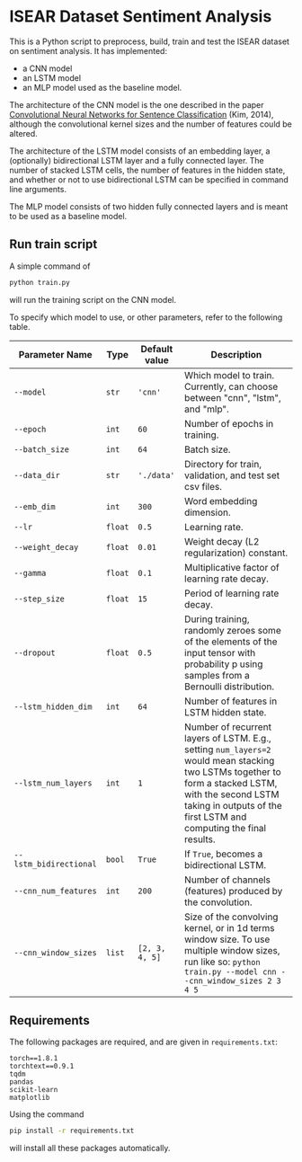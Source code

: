 # ISEAR Dataset Sentiment Analysis

This is a Python script to preprocess, build, train and test the ISEAR dataset on sentiment analysis. It has implemented:

- a CNN model
- an LSTM model
- an MLP model used as the baseline model. 

The architecture of the CNN model is the one described in the paper [Convolutional Neural Networks for Sentence Classification](https://arxiv.org/abs/1408.5882) (Kim, 2014), although the convolutional kernel sizes and the number of features could be altered. 

The architecture of the LSTM model consists of an embedding layer, a (optionally) bidirectional LSTM layer and a fully connected layer. The number of stacked LSTM cells, the number of features in the hidden state, and whether or not to use bidirectional LSTM can be specified in command line arguments.

The MLP model consists of two hidden fully connected layers and is meant to be used as a baseline model.



## Run train script

A simple command of 

```bash
python train.py
```

will run the training script on the CNN model.  

To specify which model to use, or other parameters, refer to the following table.

| Parameter Name         | Type    | Default value  | Description                                                  |
| ---------------------- | ------- | -------------- | ------------------------------------------------------------ |
| `--model`              | `str`   | `'cnn'`        | Which model to train. Currently, can choose between "cnn", "lstm", and "mlp". |
| `--epoch`              | `int`   | `60`           | Number of epochs in training.                                |
| `--batch_size`         | `int`   | `64`           | Batch size.                                                  |
| `--data_dir`           | `str`   | `'./data'`     | Directory for train, validation, and test set csv files.     |
| `--emb_dim`            | `int`   | `300`          | Word embedding dimension.                                    |
| `--lr`                 | `float` | `0.5`          | Learning rate.                                               |
| `--weight_decay`       | `float` | `0.01`         | Weight decay (L2 regularization) constant.                   |
| `--gamma`              | `float` | `0.1`          | Multiplicative factor of learning rate decay.                |
| `--step_size`          | `float` | `15`           | Period of learning rate decay.                               |
| `--dropout`            | `float` | `0.5`          | During training, randomly zeroes some of the elements of the input tensor with probability p using samples from a Bernoulli distribution. |
| `--lstm_hidden_dim`    | `int`   | `64`           | Number of features in LSTM hidden state.                     |
| `--lstm_num_layers`    | `int`   | `1`            | Number of recurrent layers of LSTM. E.g., setting `num_layers=2` would mean stacking two LSTMs together to form a stacked LSTM, with the second LSTM taking in outputs of the first LSTM and computing the final results. |
| `--lstm_bidirectional` | `bool`  | `True`         | If `True`, becomes a bidirectional LSTM.                     |
| `--cnn_num_features`   | `int`   | `200`          | Number of channels (features) produced by the convolution.   |
| `--cnn_window_sizes`   | `list`  | `[2, 3, 4, 5]` | Size of the convolving kernel, or in 1d terms window size. To use multiple window sizes, run like so: `python train.py --model cnn --cnn_window_sizes 2 3 4 5` |



## Requirements

The following packages are required, and are given in `requirements.txt`:

```text
torch==1.8.1
torchtext==0.9.1
tqdm
pandas
scikit-learn
matplotlib
```

Using the command

```bash
pip install -r requirements.txt
```

will install all these packages automatically.

